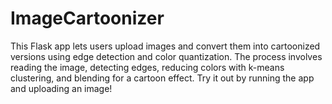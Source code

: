 # ImageCartoonizer
 This Flask app lets users upload images and convert them into cartoonized versions using edge detection and color quantization. The process involves reading the image, detecting edges, reducing colors with k-means clustering, and blending for a cartoon effect. Try it out by running the app and uploading an image!
